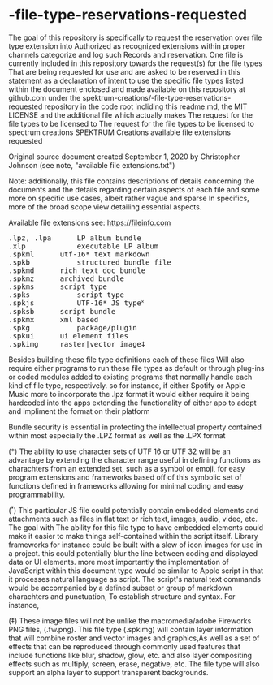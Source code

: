 # -file-type-reservations-requested
 The goal of this repository is specifically to request the reservation over file type extension into Authorized as recognized extensions within proper channels categorize and log such Records and reservation.
 One file is currently included in this repository towards the request(s) for the file types That are being requested for use and are asked to be reserved in this statement as a declaration of intent to use the specific file types listed within the document enclosed and made available on this repository at github.com under the spektrum-creations/-file-type-reservations-requested  repository in the code root incliding this readme.md, the MIT LICENSE and the additional file  which actually makes The request for the file types to be licensed to  The request for the file types to be licensed to spectrum creations SPEKTRUM Creations
 available file extensions requested

Original source document created 
September 1, 2020 by Christopher Johnson (see note, "available file extensions.txt")
 
Note: additionally, this file contains descriptions of details concerning the documents and the details regarding certain aspects of each file and some more on specific use cases, albeit rather vague and sparse In specifics, more of the broad scope view detailing essential aspects.

Available file extensions
see: https://fileinfo.com
<pre>
.lpz, .lpa      LP album bundle 
.xlp            executable LP album
.spkml     	utf-16* text markdown
.spkb       	structured bundle file
.spkmd    	rich text doc bundle
.spkmz    	archived bundle
.spkms    	script type 
.spks       	script type
.spkjs       	UTF-16* JS type˟
.spksb     	script bundle
.spkmx    	xml based
.spkg        	package/plugin
.spkui		ui element files
.spkimg		raster|vector image‡ 
</pre>


Besides building these file type  definitions each of these files Will also require either programs to run these file types as default or through plug-ins or coded  modules added to existing programs that normally handle each kind of file type, respectively.  so for instance, if either Spotify or Apple Music more to incorporate the .lpz format it would either require it being hardcoded into the apps extending the functionality of either app to adopt and impliment the format on their platform

Bundle security is essential in protecting the intellectual property contained within most especially the .LPZ format as well as the .LPX format



(*) The ability to use character sets of UTF 16 or UTF 32 will be an advantage by extending the character range useful in defining functions as charachters from an extended set, such as a symbol or emoji, for easy program extensions and frameworks based off of this symbolic set of functions defined in frameworks allowing for minimal coding and easy  programmability.

(˟) This particular JS file could potentially contain embedded elements and attachments such as files in flat text or rich text, images, audio, video, etc.  The goal with The ability for this file type to have embedded elements could make it easier to make things self-contained within the script itself. Library frameworks for instance could be built with a slew of icon images for use in a project.  this could potentially blur the line between coding and displayed data or UI elements.  more most importantly the implementation of JavaScript within this document type would be similar to Apple script in that it processes natural language as script. The script's natural text commands would be accompanied by a defined subset or group of markdown charachters and punctuation, To establish structure and syntax. For instance, 


(‡) These image files will not be unlike the macromedia/adobe Fireworks PNG files, (.fw.png). This file type (.spkimg) will contain layer information that will combine roster and vector images and graphics,As well as a set of effects that can be reproduced through commonly used features that include functions like blur, shadow, glow, etc. and also layer compositing effects such as multiply, screen, erase, negative, etc.  The file type will also support an alpha layer to support transparent backgrounds.

